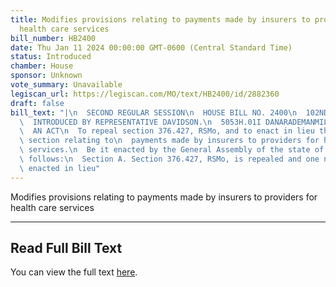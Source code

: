 ```yaml
---
title: Modifies provisions relating to payments made by insurers to providers for
  health care services
bill_number: HB2400
date: Thu Jan 11 2024 00:00:00 GMT-0600 (Central Standard Time)
status: Introduced
chamber: House
sponsor: Unknown
vote_summary: Unavailable
legiscan_url: https://legiscan.com/MO/text/HB2400/id/2882360
draft: false
bill_text: "|\n  SECOND REGULAR SESSION\n  HOUSE BILL NO. 2400\n  102ND GENERAL ASSEMBLY\n\
  \  INTRODUCED BY REPRESENTATIVE DAVIDSON.\n  5053H.01I DANARADEMANMILLER,ChiefClerk\n\
  \  AN ACT\n  To repeal section 376.427, RSMo, and to enact in lieu thereof one new\
  \ section relating to\n  payments made by insurers to providers for health care\
  \ services.\n  Be it enacted by the General Assembly of the state of Missouri, as\
  \ follows:\n  Section A. Section 376.427, RSMo, is repealed and one new section\
  \ enacted in lieu"
---
```

Modifies provisions relating to payments made by insurers to providers for health care services

---

## Read Full Bill Text

You can view the full text [here](https://legiscan.com/MO/text/HB2400/id/2882360).
